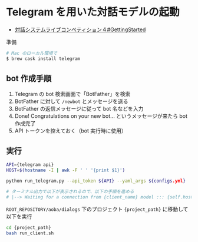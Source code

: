 # Telegram を用いた対話モデルの起動

- [対話システムライブコンペティション４#GettingStarted](https://dialog-system-live-competition.github.io/dslc4/gettingstart.html)

 準備

```bash
# Mac のローカル環境で
$ brew cask install telegram
```

## bot 作成手順

1. Telegram の bot 検索画面で「BotFather」を検索
2. BotFather に対して `/newbot` とメッセージを送る
3. BotFather の返信メッセージに従って bot 名などを入力
4. Done! Congratulations on your new bot... というメッセージが来たら bot 作成完了
5. API トークンを控えておく（bot 実行時に使用）

## 実行

```bash
API={telegram api}
HOST=$(hostname -I | awk -F ' ' '{print $1}')

python run_telegram.py --api_token ${API} --yaml_args ${configs.yml}

# ターミナル出力で以下が表示されるので、以下の手順を進める
# |--> Waiting for a connection from {client_name} model ::: {self.host}
```

`ROOT_REPOSITORY/aoba/dialogs` 下のプロジェクト `{project_path}` に移動して以下を実行

```bash
cd {project_path}
bash run_client.sh
```
